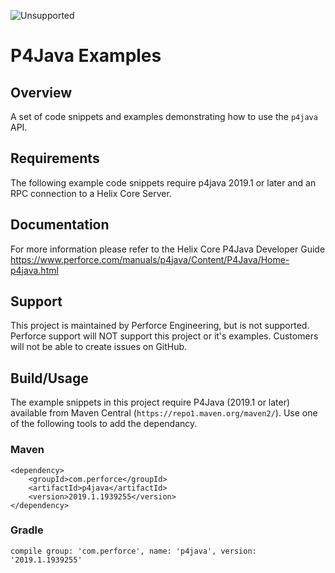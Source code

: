 ![Unsupported](https://img.shields.io/badge/Support-Unsupported-red.svg)

# P4Java Examples

## Overview
A set of code snippets and examples demonstrating how to use the `p4java` API.

## Requirements
The following example code snippets require p4java 2019.1 or later and an RPC connection to a Helix Core Server.

## Documentation
For more information please refer to the Helix Core P4Java Developer Guide https://www.perforce.com/manuals/p4java/Content/P4Java/Home-p4java.html

## Support
This project is maintained by Perforce Engineering, but is not supported.  Perforce support will NOT support this project or it's examples.  Customers will not be able to create issues on GitHub.

## Build/Usage

The example snippets in this project require P4Java (2019.1 or later) available from Maven Central (`https://repo1.maven.org/maven2/`).  Use one of the following tools to add the dependancy.

### Maven

    <dependency>
        <groupId>com.perforce</groupId>
        <artifactId>p4java</artifactId>
        <version>2019.1.1939255</version>
    </dependency>


### Gradle

    compile group: 'com.perforce', name: 'p4java', version: '2019.1.1939255'
